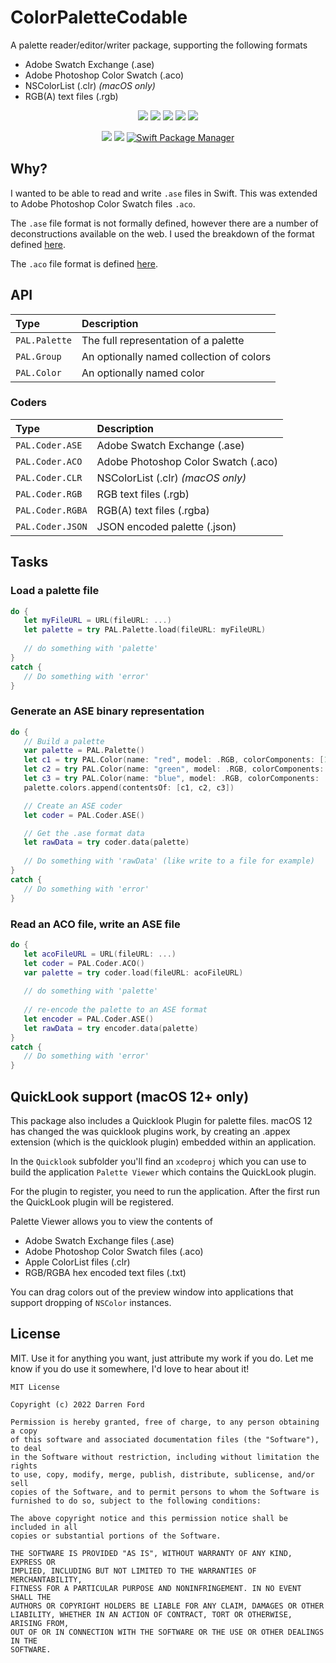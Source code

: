 # ColorPaletteCodable

A palette reader/editor/writer package, supporting the following formats

* Adobe Swatch Exchange (.ase)
* Adobe Photoshop Color Swatch (.aco)
* NSColorList (.clr) *(macOS only)* 
* RGB(A) text files (.rgb)

<p align="center">
    <img src="https://img.shields.io/github/v/tag/dagronf/ASEPalette" />
    <img src="https://img.shields.io/badge/macOS-10.13+-red" />
    <img src="https://img.shields.io/badge/iOS-13+-blue" />
    <img src="https://img.shields.io/badge/tvOS-13+-orange" />
    <img src="https://img.shields.io/badge/macCatalyst-2+-purple" />
</p>

<p align="center">
    <img src="https://img.shields.io/badge/Swift-5.4-orange.svg" />
    <img src="https://img.shields.io/badge/License-MIT-lightgrey" />
    <a href="https://swift.org/package-manager">
        <img src="https://img.shields.io/badge/spm-compatible-brightgreen.svg?style=flat" alt="Swift Package Manager" />
    </a>
</p>

## Why?

I wanted to be able to read and write `.ase` files in Swift. This was extended to Adobe Photoshop Color Swatch files `.aco`.

The `.ase` file format is not formally defined, however there are a number of deconstructions available on the web.
I used the breakdown of the format defined [here](http://www.selapa.net/swatches/colors/fileformats.php#adobe_ase).

The `.aco` file format is defined [here](https://www.adobe.com/devnet-apps/photoshop/fileformatashtml/#50577411_pgfId-1070626).

## API

| Type          | Description    | 
|:--------------|:---------------|
|`PAL.Palette`  | The full representation of a palette     |
|`PAL.Group`    | An optionally named collection of colors |
|`PAL.Color`    | An optionally named color                |

### Coders

| Type             | Description                         |
|:-----------------|:------------------------------------|
|`PAL.Coder.ASE`   | Adobe Swatch Exchange (.ase)        |
|`PAL.Coder.ACO`   | Adobe Photoshop Color Swatch (.aco) |
|`PAL.Coder.CLR`   | NSColorList (.clr) *(macOS only)*   |
|`PAL.Coder.RGB`   | RGB text files (.rgb)               |
|`PAL.Coder.RGBA`  | RGB(A) text files (.rgba)           |
|`PAL.Coder.JSON`  | JSON encoded palette (.json)        |

## Tasks

### Load a palette file

```swift
do {
   let myFileURL = URL(fileURL: ...)
   let palette = try PAL.Palette.load(fileURL: myFileURL)
   
   // do something with 'palette'
}
catch {
   // Do something with 'error'
}
```

### Generate an ASE binary representation

```swift
do {
   // Build a palette
   var palette = PAL.Palette()
   let c1 = try PAL.Color(name: "red", model: .RGB, colorComponents: [1, 0, 0])
   let c2 = try PAL.Color(name: "green", model: .RGB, colorComponents: [0, 1, 0])
   let c3 = try PAL.Color(name: "blue", model: .RGB, colorComponents: [0, 0, 1])
   palette.colors.append(contentsOf: [c1, c2, c3])

   // Create an ASE coder
   let coder = PAL.Coder.ASE()

   // Get the .ase format data
   let rawData = try coder.data(palette)
   
   // Do something with 'rawData' (like write to a file for example)
}
catch {
   // Do something with 'error'
}
```

### Read an ACO file, write an ASE file

```swift
do {
   let acoFileURL = URL(fileURL: ...)
   let coder = PAL.Coder.ACO()
   var palette = try coder.load(fileURL: acoFileURL)
   
   // do something with 'palette'
   
   // re-encode the palette to an ASE format
   let encoder = PAL.Coder.ASE()
   let rawData = try encoder.data(palette) 
}
catch {
   // Do something with 'error'
}
```

## QuickLook support (macOS 12+ only)

This package also includes a Quicklook Plugin for palette files. macOS 12 has changed the was quicklook plugins work, by creating an .appex extension (which is the quicklook plugin) embedded within an application.

In the `Quicklook` subfolder you'll find an `xcodeproj` which you can use to build the application `Palette Viewer` which contains the QuickLook plugin.

For the plugin to register, you need to run the application. After the first run the QuickLook plugin will be registered.

Palette Viewer allows you to view the contents of

* Adobe Swatch Exchange files (.ase)
* Adobe Photoshop Color Swatch files (.aco)
* Apple ColorList files (.clr)
* RGB/RGBA hex encoded text files (.txt)

You can drag colors out of the preview window into applications that support dropping of `NSColor` instances.

## License

MIT. Use it for anything you want, just attribute my work if you do. Let me know if you do use it somewhere, I'd love to hear about it!

```
MIT License

Copyright (c) 2022 Darren Ford

Permission is hereby granted, free of charge, to any person obtaining a copy
of this software and associated documentation files (the "Software"), to deal
in the Software without restriction, including without limitation the rights
to use, copy, modify, merge, publish, distribute, sublicense, and/or sell
copies of the Software, and to permit persons to whom the Software is
furnished to do so, subject to the following conditions:

The above copyright notice and this permission notice shall be included in all
copies or substantial portions of the Software.

THE SOFTWARE IS PROVIDED "AS IS", WITHOUT WARRANTY OF ANY KIND, EXPRESS OR
IMPLIED, INCLUDING BUT NOT LIMITED TO THE WARRANTIES OF MERCHANTABILITY,
FITNESS FOR A PARTICULAR PURPOSE AND NONINFRINGEMENT. IN NO EVENT SHALL THE
AUTHORS OR COPYRIGHT HOLDERS BE LIABLE FOR ANY CLAIM, DAMAGES OR OTHER
LIABILITY, WHETHER IN AN ACTION OF CONTRACT, TORT OR OTHERWISE, ARISING FROM,
OUT OF OR IN CONNECTION WITH THE SOFTWARE OR THE USE OR OTHER DEALINGS IN THE
SOFTWARE.
```
